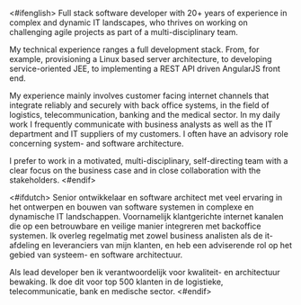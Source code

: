 <#ifenglish>
Full stack software developer with 20+ years of experience in complex and  dynamic IT landscapes, who thrives on working on challenging agile projects as part of a multi-disciplinary team.

My technical experience ranges a full development stack. From, for example,  provisioning a Linux based server architecture, to developing service-oriented JEE, to implementing a REST API driven AngularJS front end. 
 
My experience mainly involves customer facing internet channels that integrate reliably and securely with back office systems, in the field of logistics, telecommunication, banking and the medical sector. In my daily work I frequently communicate with business analysts as well as the IT department and IT suppliers of my customers. I often have an advisory role concerning system- and software architecture.

I prefer to work in a motivated, multi-disciplinary, self-directing team with a clear focus on the business case and in close collaboration with the stakeholders. 
<#endif>

<#ifdutch>
Senior ontwikkelaar en software architect met veel ervaring in het ontwerpen en bouwen van software systemen in complexe en dynamische IT landschappen. Voornamelijk klantgerichte internet kanalen die op een betrouwbare en veilige manier integreren met backoffice systemen.
Ik overleg regelmatig met zowel business analisten als de it-afdeling en leveranciers van mijn klanten, en heb een adviserende rol op het gebied van systeem- en software architectuur.

Als lead developer ben ik verantwoordelijk voor kwaliteit- en architectuur bewaking. Ik doe dit voor top 500 klanten in de logistieke, telecommunicatie, bank en medische sector.
<#endif>
